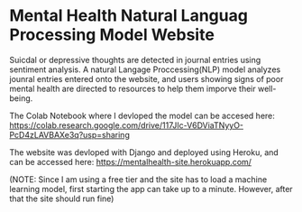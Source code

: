 # Mental Health Natural Languag Processing Model Website
Suicdal or depressive thoughts are detected in journal entries using sentiment analysis. A natural Langage Proccessing(NLP) model analyzes jounral entries entered onto the website, and users showing signs of poor mental health are directed to resources to help them imporve their well-being. 

The Colab Notebook where I devloped the model can be accesed here: https://colab.research.google.com/drive/117JIc-V6DViaTNyyO-PcD4zLAVBAXe3q?usp=sharing

The website was devloped with Django and deployed using Heroku, and can be accessed here: https://mentalhealth-site.herokuapp.com/

(NOTE: Since I am using a free tier and the site has to load a machine learning model, first starting the app can take up to a minute. However, after that the site should run fine)

